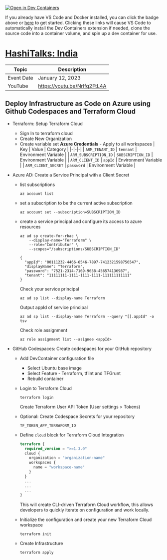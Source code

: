 [![Open in Dev Containers](https://img.shields.io/static/v1?label=Dev%20Containers&message=Open&color=blue&logo=visualstudiocode)](https://vscode.dev/redirect?url=vscode://ms-vscode-remote.remote-containers/cloneInVolume?url=https://github.com/mechdeveloper/demo-hashitalks-india)

If you already have VS Code and Docker installed, you can click the badge above or [here](https://vscode.dev/redirect?url=vscode://ms-vscode-remote.remote-containers/cloneInVolume?url=https://github.com/mechdeveloper/demo-hashitalks-india) to get started. Clicking these links will cause VS Code to automatically install the Dev Containers extension if needed, clone the source code into a container volume, and spin up a dev container for use.

# [HashiTalks: India](https://events.hashicorp.com/hashitalksindia)

| Topic | Description |
|-|-|
| Event Date | January 12, 2023 |
| YouTube | https://youtu.be/NrIfq2FtL4A |

## Deploy Infrastructure as Code on Azure using Github Codespaces and Terraform Cloud

- Terraform: Setup Terraform Cloud 
  - Sign In to terraform cloud 
  - Create New Organization 
  - Create variable set __Azure Credentials__ - Apply to all workspaces
    | Key | Value | Category | 
    |-|-|-|
    | `ARM_TENANT_ID` | `tennant` | Environment Variable |
    | `ARM_SUBSCRIPTION_ID` | `SUBSCRIPTION_ID` | Environment Variable |
    | `ARM_CLIENT_ID` | `appId` | Environment Variable |
    | `ARM_CLIENT_SECRET` | `password` | Environment Variable |

- Azure AD: Create a Service Principal with a Client Secret
  - list subscriptions
    ```
    az account list
    ```
  - set a subscription to be the current active subscription
    ```
    az account set --subscription=SUBSCRIPTION_ID​
    ```
  - create a service principal and configure its access to azure resources
    ```
    az ad sp create-for-rbac \​
        --display-name="Terraform" \​
        --role="Contributor" \​
        --scopes="/subscriptions/SUBSCRIPTION_ID"​
    
    {​
      "appId": "00111232-4466-6546-7897-7412321598756547",
      ​"displayName": "Terraform",​
      "password": "7521-2314-7169-9658-456574136987",​
      "tenant": "11111111-1111-1111-1111-111111111111"​
    }
    ```
    
    Check your service principal
    ```
    az ad sp list --display-name Terraform
    ```
    Output appId of service principal 
    ```
    az ad sp list --display-name Terraform --query "[].appId" -o tsv
    ```

    Check role assignment
    ```
    az role assignment list --asignee <appId>
    ```
      
- GitHub Codespaces: Create codespaces for your GitHub repository
  - Add DevContainer configuration file
    - Select Ubuntu base image
    - Select Feature - Terraform, tflint and TFGrunt
    - Rebuild container
  
  - Login to Terraform Cloud
    ```
    terraform login
    ```
    Create Terraform User API Token (User settings > Tokens)

  - Optional: Create Codespace Secrets for your repository
    ```
    TF_TOKEN_APP_TERRAFORM_IO
    ```
  - Define `cloud` block for Terraform Cloud Integration
    ```tf
    terraform {​
      required_version = ">=1.3.0"​
      cloud {​
        organization = "organization-name"​
        workspaces {​
          name = "workspace-name"​
        }​
      }​
      ...​
      ...​
      ...​
    }​
    ```
    This will create CLI-driven Terraform Cloud workflow, this allows developers to quickly iterate on configuration and work locally.

  - Initialize the configuration and create your new Terraform Cloud workspace
    ```
    terraform init
    ```
    
  - Create Infrastructure
    ```
    terraform apply
    ```
